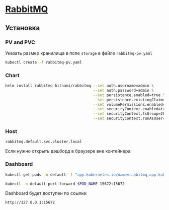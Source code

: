 # [RabbitMQ](https://github.com/bitnami/charts/tree/master/bitnami/rabbitmq)

## Установка

### PV and PVC

Указать размер хранилища в поле `storage` в файле `rabbitmq-pv.yaml`

```bash
kubectl create -f rabbitmq-pv.yaml
```

### Chart

```bash
helm install rabbitmq bitnami/rabbitmq --set auth.username=admin \
                                       --set auth.password=admin \
                                       --set persistence.enabled=true \
                                       --set persistence.existingClaim=rabbitmq-pv-claim \
                                       --set volumePermissions.enabled=true \
                                       --set securityContext.enabled=true \
                                       --set securityContext.fsGroup=2000 \
                                       --set securityContext.runAsUser=1000
```

### Host

`rabbitmq.default.svc.cluster.local`

Если нужно открыть дэшборд в браузере вне контейнера:

### Dashboard

```bash
kubectl get pods -n default -l "app.kubernetes.io/name=rabbitmq,app.kubernetes.io/instance=rabbitmq" -o jsonpath="{.items[0].metadata.name}"

kubectl -n default port-forward $POD_NAME 15672:15672
```

Dashboard будет доступен по ссылке:

`http://127.0.0.1:15672`
